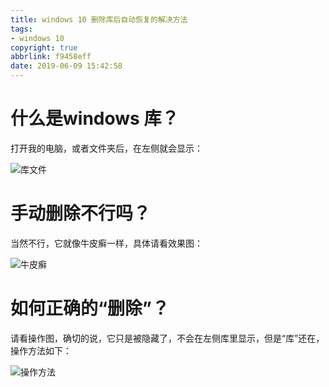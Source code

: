 ```yaml
---
title: windows 10 删除库后自动恢复的解决方法
tags: 
- windows 10
copyright: true
abbrlink: f9458eff
date: 2019-06-09 15:42:58
---
```




# 什么是windows 库？

打开我的电脑，或者文件夹后，在左侧就会显示：



![库文件](http://wx2.sinaimg.cn/large/96e311f0gy1g3uycyczdij20490fkglu.jpg)

# 手动删除不行吗？

当然不行，它就像牛皮癣一样，具体请看效果图：

![牛皮癣](http://ws3.sinaimg.cn/large/96e311f0gy1g3uydouvp8g20g808q414.gif)



# 如何正确的“删除”？

请看操作图，确切的说，它只是被隐藏了，不会在左侧库里显示，但是“库”还在，操作方法如下：

![操作方法](http://ws4.sinaimg.cn/large/96e311f0gy1g3uyql0zj0g20s60lmn71.gif)



